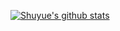 [![Shuyue's github stats](https://github-readme-stats.vercel.app/api?username=SuperBruceJia&show_icons=true)](https://shuyuej.com/)
